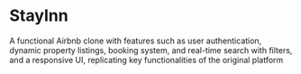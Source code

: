 # StayInn
A functional Airbnb clone with features such as user authentication, dynamic property listings, booking system, and real-time search with filters, and a responsive UI, replicating key functionalities of the original platform
